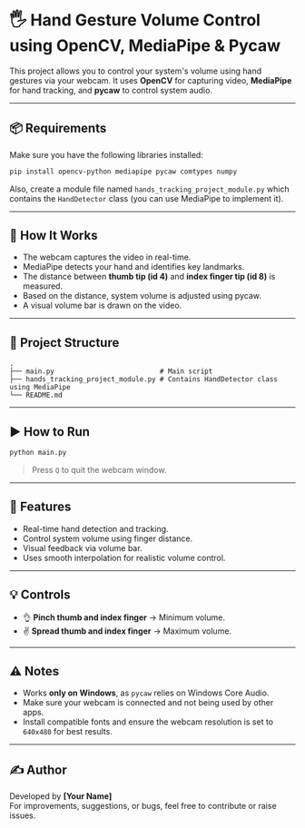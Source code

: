 # 🖐️ Hand Gesture Volume Control using OpenCV, MediaPipe & Pycaw

This project allows you to control your system's volume using hand gestures via your webcam. It uses **OpenCV** for capturing video, **MediaPipe** for hand tracking, and **pycaw** to control system audio.

---

## 📦 Requirements

Make sure you have the following libraries installed:

```bash
pip install opencv-python mediapipe pycaw comtypes numpy
```

Also, create a module file named `hands_tracking_project_module.py` which contains the `HandDetector` class (you can use MediaPipe to implement it).

---

## 🧠 How It Works

- The webcam captures the video in real-time.
- MediaPipe detects your hand and identifies key landmarks.
- The distance between **thumb tip (id 4)** and **index finger tip (id 8)** is measured.
- Based on the distance, system volume is adjusted using pycaw.
- A visual volume bar is drawn on the video.

---

## 📂 Project Structure

```
.
├── main.py                          # Main script
├── hands_tracking_project_module.py # Contains HandDetector class using MediaPipe
└── README.md
```

---

## ▶️ How to Run

```bash
python main.py
```

> Press `Q` to quit the webcam window.

---

## 📸 Features

- Real-time hand detection and tracking.
- Control system volume using finger distance.
- Visual feedback via volume bar.
- Uses smooth interpolation for realistic volume control.

---

## 💡 Controls

- 👌 **Pinch thumb and index finger** → Minimum volume.
- ✌️ **Spread thumb and index finger** → Maximum volume.

---

## ⚠️ Notes

- Works **only on Windows**, as `pycaw` relies on Windows Core Audio.
- Make sure your webcam is connected and not being used by other apps.
- Install compatible fonts and ensure the webcam resolution is set to `640x480` for best results.

---

## ✍️ Author

Developed by **[Your Name]**  
For improvements, suggestions, or bugs, feel free to contribute or raise issues.

